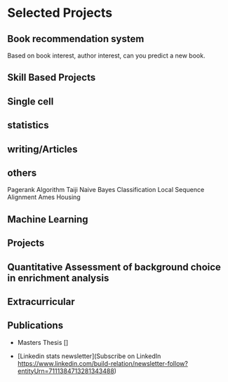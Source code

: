 # Selected Projects

## Book recommendation system
Based on book interest, author interest, can you predict a new book.


## Skill Based Projects

## Single cell

## statistics

## writing/Articles


## others
Pagerank Algorithm Taiji
Naive Bayes Classification
Local Sequence Alignment
Ames Housing




## Machine Learning


## Projects



## Quantitative Assessment of background choice in enrichment analysis		             


## Extracurricular


## Publications
-  Masters Thesis []


- [Linkedin stats newsletter](Subscribe on LinkedIn https://www.linkedin.com/build-relation/newsletter-follow?entityUrn=7111384713281343488)
